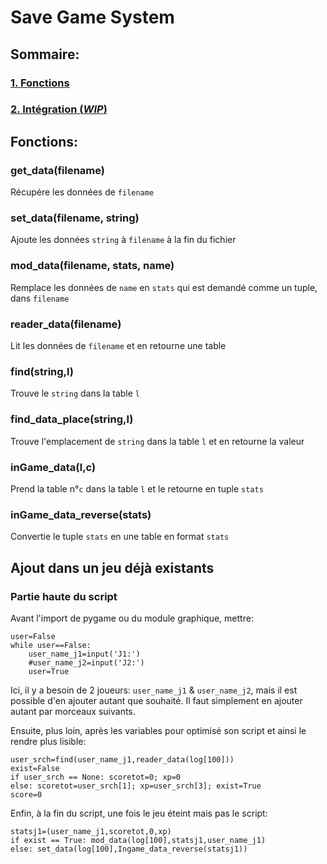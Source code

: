 # Save Game System
## Sommaire:
### [1. Fonctions](#fonctions)
### [2. Intégration (*WIP*)](#ajout-dans-un-jeu-déjà-existants)
## Fonctions:
### get_data(filename)
Récupére les données de ```filename```
### set_data(filename, string)
Ajoute les données ```string``` à ```filename``` à la fin du fichier
### mod_data(filename, stats, name)
Remplace les données de ```name``` en ```stats``` qui est demandé comme un tuple, dans ```filename```
### reader_data(filename)
Lit les données de ```filename``` et en retourne une table
### find(string,l)
Trouve le ```string``` dans la table ```l```
### find_data_place(string,l)
Trouve l'emplacement de ```string``` dans la table ```l``` et en retourne la valeur
### inGame_data(l,c)
Prend la table n°```c``` dans la table ```l``` et le retourne en tuple ```stats```
### inGame_data_reverse(stats)
Convertie le tuple ```stats``` en une table en format ```stats```
## Ajout dans un jeu déjà existants
### Partie haute du script
Avant l'import de pygame ou du module graphique, mettre:
```
user=False
while user==False:
    user_name_j1=input('J1:')
    #user_name_j2=input('J2:')
    user=True
```
Ici, il y a besoin de 2 joueurs: ```user_name_j1``` & ```user_name_j2```, mais il est possible d'en ajouter autant que souhaité. Il faut simplement en ajouter autant par morceaux suivants.

Ensuite, plus loin, après les variables pour optimisé son script et ainsi le rendre plus lisible:
```
user_srch=find(user_name_j1,reader_data(log[100]))
exist=False
if user_srch == None: scoretot=0; xp=0
else: scoretot=user_srch[1]; xp=user_srch[3]; exist=True
score=0
```
Enfin, à la fin du script, une fois le jeu éteint mais pas le script:
```
statsj1=(user_name_j1,scoretot,0,xp)
if exist == True: mod_data(log[100],statsj1,user_name_j1)
else: set_data(log[100],Ingame_data_reverse(statsj1))
```